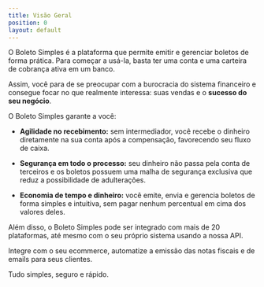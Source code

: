 ```yaml
---
title: Visão Geral
position: 0
layout: default
---
```


O Boleto Simples é a plataforma que permite emitir e gerenciar boletos de forma prática. Para começar a usá-la, basta ter uma conta e uma carteira de cobrança ativa em um banco. 

Assim, você para de se preocupar com a burocracia do sistema financeiro e consegue focar no que realmente interessa: suas vendas e o **sucesso do seu negócio**.

O Boleto Simples garante a você:

* **Agilidade no recebimento:** sem intermediador, você recebe o dinheiro diretamente na sua conta após a compensação, favorecendo seu fluxo de caixa.

* **Segurança em todo o processo:** seu dinheiro não passa pela conta de terceiros e os boletos possuem uma malha de segurança exclusiva que reduz a possibilidade de adulterações.

* **Economia de tempo e dinheiro:** você emite, envia e gerencia boletos de forma simples e intuitiva, sem pagar nenhum percentual em cima dos valores deles.

Além disso, o Boleto Simples pode ser integrado com mais de 20 plataformas, até mesmo com o seu próprio sistema usando a nossa API. 

Integre com o seu ecommerce, automatize a emissão das notas fiscais e de emails para seus clientes.

Tudo simples, seguro e rápido.
